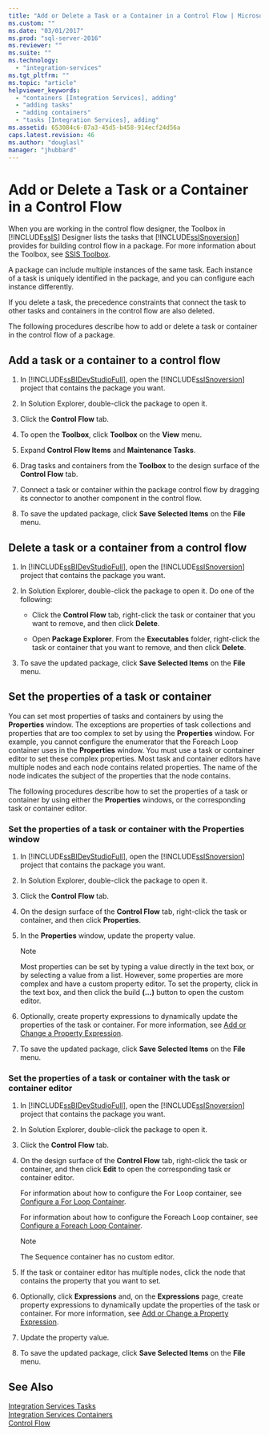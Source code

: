 ```yaml
---
title: "Add or Delete a Task or a Container in a Control Flow | Microsoft Docs"
ms.custom: ""
ms.date: "03/01/2017"
ms.prod: "sql-server-2016"
ms.reviewer: ""
ms.suite: ""
ms.technology: 
  - "integration-services"
ms.tgt_pltfrm: ""
ms.topic: "article"
helpviewer_keywords: 
  - "containers [Integration Services], adding"
  - "adding tasks"
  - "adding containers"
  - "tasks [Integration Services], adding"
ms.assetid: 653084c6-87a3-45d5-b458-914ecf24d56a
caps.latest.revision: 46
ms.author: "douglasl"
manager: "jhubbard"
---
```

# Add or Delete a Task or a Container in a Control Flow
  When you are working in the control flow designer, the Toolbox in [!INCLUDE[ssIS](../../a9retired/includes/ssis-md.md)] Designer lists the tasks that [!INCLUDE[ssISnoversion](../../a9notintoc/includes/ssisnoversion-md.md)] provides for building control flow in a package. For more information about the Toolbox, see [SSIS Toolbox](../../integration-services/ssis-toolbox.md).  
  
 A package can include multiple instances of the same task. Each instance of a task is uniquely identified in the package, and you can configure each instance differently.  
  
 If you delete a task, the precedence constraints that connect the task to other tasks and containers in the control flow are also deleted.  
  
 The following procedures describe how to add or delete a task or container in the control flow of a package.  
  
## Add a task or a container to a control flow  
  
1.  In [!INCLUDE[ssBIDevStudioFull](../../a9notintoc/includes/ssbidevstudiofull-md.md)], open the [!INCLUDE[ssISnoversion](../../a9notintoc/includes/ssisnoversion-md.md)] project that contains the package you want.  
  
2.  In Solution Explorer, double-click the package to open it.  
  
3.  Click the **Control Flow** tab.  
  
4.  To open the **Toolbox**, click **Toolbox** on the **View** menu.  
  
5.  Expand **Control Flow Items** and **Maintenance Tasks**.  
  
6.  Drag tasks and containers from the **Toolbox** to the design surface of the **Control Flow** tab.  
  
7.  Connect a task or container within the package control flow by dragging its connector to another component in the control flow.  
  
8.  To save the updated package, click **Save Selected Items** on the **File** menu.  
  
## Delete a task or a container from a control flow  
  
1.  In [!INCLUDE[ssBIDevStudioFull](../../a9notintoc/includes/ssbidevstudiofull-md.md)], open the [!INCLUDE[ssISnoversion](../../a9notintoc/includes/ssisnoversion-md.md)] project that contains the package you want.  
  
2.  In Solution Explorer, double-click the package to open it. Do one of the following:  
  
    -   Click the **Control Flow** tab, right-click the task or container that you want to remove, and then click **Delete**.  
  
    -   Open **Package Explorer**. From the **Executables** folder, right-click the task or container that you want to remove, and then click **Delete**.  
  
3.  To save the updated package, click **Save Selected Items** on the **File** menu.  

## Set the properties of a task or container
You can set most properties of tasks and containers by using the **Properties** window. The exceptions are properties of task collections and properties that are too complex to set by using the **Properties** window. For example, you cannot configure the enumerator that the Foreach Loop container uses in the **Properties** window. You must use a task or container editor to set these complex properties. Most task and container editors have multiple nodes and each node contains related properties. The name of the node indicates the subject of the properties that the node contains.  
  
 The following procedures describe how to set the properties of a task or container by using either the **Properties** windows, or the corresponding task or container editor.  
  
### Set the properties of a task or container with the Properties window  
  
1.  In [!INCLUDE[ssBIDevStudioFull](../../a9notintoc/includes/ssbidevstudiofull-md.md)], open the [!INCLUDE[ssISnoversion](../../a9notintoc/includes/ssisnoversion-md.md)] project that contains the package you want.  
  
2.  In Solution Explorer, double-click the package to open it.  
  
3.  Click the **Control Flow** tab.  
  
4.  On the design surface of the **Control Flow** tab, right-click the task or container, and then click **Properties**.  
  
5.  In the **Properties** window, update the property value.  
  
    > [!NOTE]  
    >  Most properties can be set by typing a value directly in the text box, or by selecting a value from a list. However, some properties are more complex and have a custom property editor. To set the property, click in the text box, and then click the build **(…)** button to open the custom editor.  
  
6.  Optionally, create property expressions to dynamically update the properties of the task or container. For more information, see [Add or Change a Property Expression](../../integration-services/expressions/add-or-change-a-property-expression.md).  
  
7.  To save the updated package, click **Save Selected Items** on the **File** menu.  
  
### Set the properties of a task or container with the task or container editor  
  
1.  In [!INCLUDE[ssBIDevStudioFull](../../a9notintoc/includes/ssbidevstudiofull-md.md)], open the [!INCLUDE[ssISnoversion](../../a9notintoc/includes/ssisnoversion-md.md)] project that contains the package you want.  
  
2.  In Solution Explorer, double-click the package to open it.  
  
3.  Click the **Control Flow** tab.  
  
4.  On the design surface of the **Control Flow** tab, right-click the task or container, and then click **Edit** to open the corresponding task or container editor.  
  
     For information about how to configure the For Loop container, see [Configure a For Loop Container](../../a9retired/configure-a-for-loop-container.md).  
  
     For information about how to configure the Foreach Loop container, see [Configure a Foreach Loop Container](../../a9retired/configure-a-foreach-loop-container.md).  
  
    > [!NOTE]  
    >  The Sequence container has no custom editor.  
  
5.  If the task or container editor has multiple nodes, click the node that contains the property that you want to set.  
  
6.  Optionally, click **Expressions** and, on the **Expressions** page, create property expressions to dynamically update the properties of the task or container. For more information, see [Add or Change a Property Expression](../../integration-services/expressions/add-or-change-a-property-expression.md).  
  
7.  Update the property value.  
  
8.  To save the updated package, click **Save Selected Items** on the **File** menu.  
  
## See Also  
 [Integration Services Tasks](../../integration-services/control-flow/integration-services-tasks.md)   
 [Integration Services Containers](../../integration-services/control-flow/integration-services-containers.md)   
 [Control Flow](../../integration-services/control-flow/control-flow.md)  
  
  